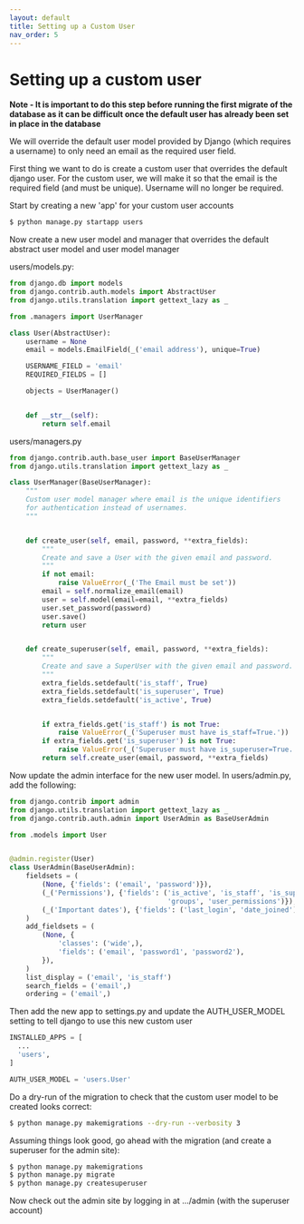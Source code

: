 ```yaml
---
layout: default
title: Setting up a Custom User
nav_order: 5
---
```


# Setting up a custom user

__Note - It is important to do this step before running the first migrate of the database as it can be difficult once the default user has already been set in place in the database__ 

We will override the default user model provided by Django (which requires a username) to only need an email as the required user field.

First thing we want to do is create a custom user that overrides the default django user. For the custom user, we will make it so that the email is the required field (and must be unique). Username will no longer be required.  

Start by creating a new 'app' for your custom user accounts

``` bash
$ python manage.py startapp users
```

Now create a new user model and manager that overrides the default abstract user model and user model manager

users/models.py:

``` python
from django.db import models
from django.contrib.auth.models import AbstractUser
from django.utils.translation import gettext_lazy as _

from .managers import UserManager

class User(AbstractUser):
    username = None
    email = models.EmailField(_('email address'), unique=True)

    USERNAME_FIELD = 'email'
    REQUIRED_FIELDS = []

    objects = UserManager()


    def __str__(self):
        return self.email

```

users/managers.py 

``` python
from django.contrib.auth.base_user import BaseUserManager
from django.utils.translation import gettext_lazy as _

class UserManager(BaseUserManager):
    """
    Custom user model manager where email is the unique identifiers
    for authentication instead of usernames.
    """


    def create_user(self, email, password, **extra_fields):
        """
        Create and save a User with the given email and password.
        """
        if not email:
            raise ValueError(_('The Email must be set'))
        email = self.normalize_email(email)
        user = self.model(email=email, **extra_fields)
        user.set_password(password)
        user.save()
        return user


    def create_superuser(self, email, password, **extra_fields):
        """
        Create and save a SuperUser with the given email and password.
        """
        extra_fields.setdefault('is_staff', True)
        extra_fields.setdefault('is_superuser', True)
        extra_fields.setdefault('is_active', True)


        if extra_fields.get('is_staff') is not True:
            raise ValueError(_('Superuser must have is_staff=True.'))
        if extra_fields.get('is_superuser') is not True:
            raise ValueError(_('Superuser must have is_superuser=True.'))
        return self.create_user(email, password, **extra_fields)
```

Now update the admin interface for the new user model. In users/admin.py, add the following:

``` python
from django.contrib import admin
from django.utils.translation import gettext_lazy as _
from django.contrib.auth.admin import UserAdmin as BaseUserAdmin

from .models import User


@admin.register(User)
class UserAdmin(BaseUserAdmin):
    fieldsets = (
        (None, {'fields': ('email', 'password')}),
        (_('Permissions'), {'fields': ('is_active', 'is_staff', 'is_superuser',
                                       'groups', 'user_permissions')}),
        (_('Important dates'), {'fields': ('last_login', 'date_joined')}),
    )
    add_fieldsets = (
        (None, {
            'classes': ('wide',),
            'fields': ('email', 'password1', 'password2'),
        }),
    )
    list_display = ('email', 'is_staff')
    search_fields = ('email',)
    ordering = ('email',)
```

Then add the new app to settings.py and update the AUTH_USER_MODEL setting to tell django to use this new custom user

``` python
INSTALLED_APPS = [
  ...
  'users',
]

AUTH_USER_MODEL = 'users.User'
```
 
Do a dry-run of the migration to check that the custom user model to be created looks correct:

``` bash
$ python manage.py makemigrations --dry-run --verbosity 3
```

Assuming things look good, go ahead with the migration (and create a superuser for the admin site):

``` bash
$ python manage.py makemigrations
$ python manage.py migrate
$ python manage.py createsuperuser
```

Now check out the admin site by logging in at .../admin (with the superuser account)
